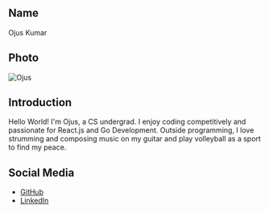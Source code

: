 ## Name
Ojus Kumar

## Photo
![Ojus](https://i.ibb.co/GsRzF6S/pit2.jpg)

## Introduction
Hello World! I'm Ojus, a CS undergrad. I enjoy coding competitively and passionate for React.js and Go Development.
Outside programming, I love strumming and composing music on my guitar and play volleyball as a sport to find my peace.

## Social Media
- [GitHub](https://github.com/ojuss)
- [LinkedIn](https://linkedin.com/in/ojuss)